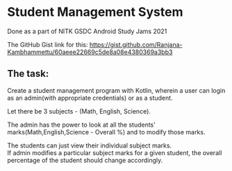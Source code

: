 # Student Management System

Done as a part of NITK GSDC Android Study Jams 2021  

The GitHub Gist link for this: https://gist.github.com/Ranjana-Kambhammettu/60aeee22669c5de8a08e4380369a3bb3

## The task: 
Create a student management program with Kotlin, wherein a user can login as an admin(with appropriate credentials) or as a student.  

Let there be 3 subjects - (Math, English, Science).  

The admin has the power to look at all the students' marks(Math,English,Science - Overall %) and to modify those marks.  

The students can just view their individual subject marks.  
If admin modifies a particular subject marks for a given student, the overall percentage of the student should change accordingly.  

